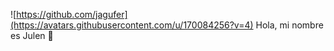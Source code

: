 
![https://github.com/jagufer](https://avatars.githubusercontent.com/u/170084256?v=4) Hola, mi nombre es Julen 🚀
